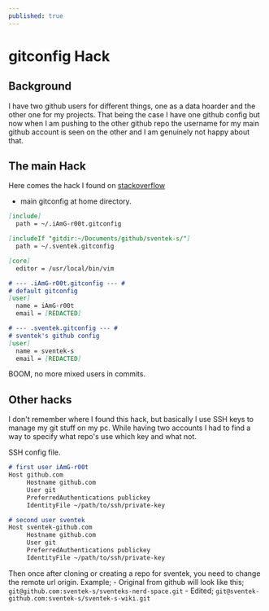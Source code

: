 ```yaml
---
published: true
---
```


# gitconfig Hack

## Background

I have two github users for different things, one as a data hoarder and the other one for my projects. That being the case I have one github config but now when I am pushing to the other github repo the username for my main github account is seen on the other and I am genuinely not happy about that.

## The main Hack

Here comes the hack I found on [stackoverflow](https://stackoverflow.com/a/44036640)

- main gitconfig at home directory.

```md
[include]
  path = ~/.iAmG-r00t.gitconfig

[includeIf "gitdir:~/Documents/github/sventek-s/"]
  path = ~/.sventek.gitconfig

[core]
  editor = /usr/local/bin/vim

# --- .iAmG-r00t.gitconfig --- #
# default gitconfig
[user]
  name = iAmG-r00t
  email = [REDACTED]

# --- .sventek.gitconfig --- #
# sventek's github config
[user]
  name = sventek-s
  email = [REDACTED]
```

BOOM, no more mixed users in commits.

## Other hacks

I don't remember where I found this hack, but basically I use SSH keys to manage my git stuff on my pc. While having two accounts I had to find a way to specify what repo's use which key and what not.

SSH config file.

```md
# first user iAmG-r00t
Host github.com
     Hostname github.com
     User git
     PreferredAuthentications publickey
     IdentityFile ~/path/to/ssh/private-key

# second user sventek
Host sventek-github.com
     Hostname github.com
     User git
     PreferredAuthentications publickey
     IdentityFile ~/path/to/ssh/private-key
```

Then once after cloning or creating a repo for sventek, you need to change the remote url origin.
Example;
    - Original from github will look like this; `git@github.com:sventek-s/sventeks-nerd-space.git`
    - Edited; `git@sventek-github.com:sventek-s/sventek-s-wiki.git`
